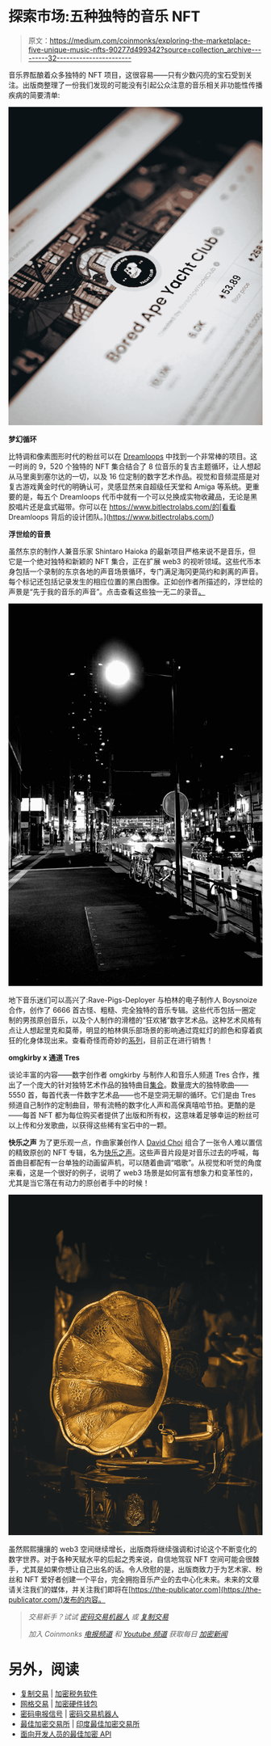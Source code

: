 # 探索市场:五种独特的音乐 NFT

> 原文：<https://medium.com/coinmonks/exploring-the-marketplace-five-unique-music-nfts-90277d499342?source=collection_archive---------32----------------------->

音乐界酝酿着众多独特的 NFT 项目，这很容易——只有少数闪亮的宝石受到关注。出版商整理了一份我们发现的可能没有引起公众注意的音乐相关非功能性传播疾病的简要清单:

![](img/b1e9d7a18da9b06996c925c1c8ee0ef6.png)

**梦幻循环**

比特调和像素图形时代的粉丝可以在 [Dreamloops](https://opensea.io/collection/dreamloops) 中找到一个非常棒的项目。这一时尚的 9，520 个独特的 NFT 集合结合了 8 位音乐的复古主题循环，让人想起从马里奥到塞尔达的一切，以及 16 位定制的数字艺术作品。视觉和音频混搭是对复古游戏黄金时代的明确认可，灵感显然来自超级任天堂和 Amiga 等系统。更重要的是，每五个 Dreamloops 代币中就有一个可以兑换成实物收藏品，无论是黑胶唱片还是盒式磁带。你可以在 https://www.bitlectrolabs.com/的[看看 Dreamloops 背后的设计团队。](https://www.bitlectrolabs.com/)

**浮世绘的音景**

虽然东京的制作人兼音乐家 Shintaro Haioka 的最新项目严格来说不是音乐，但它是一个绝对独特和新颖的 NFT 集合，正在扩展 web3 的视听领域。这些代币本身包括一个录制的东京各地的声音场景循环，专门满足海冈更简约和剥离的声音。每个标记还包括记录发生的相应位置的黑白图像。正如创作者所描述的，浮世绘的声景是“先于我的音乐的声音”。点击查看这些独一无二的录音[。](https://opensea.io/collection/ukiyosoundscapes)

![](img/35d26d7a1156f8cd9324b98c0bc9db25.png)

地下音乐迷们可以高兴了:Rave-Pigs-Deployer 与柏林的电子制作人 Boysnoize 合作，创作了 6666 首古怪、粗糙、完全独特的音乐专辑。这些代币包括一圈定制的男孩原创音乐，以及个人制作的滑稽的“狂欢猪”数字艺术品。这种艺术风格有点让人想起里克和莫蒂，明显的柏林俱乐部场景的影响通过霓虹灯的颜色和穿着疯狂的化身体现出来。查看奇怪而奇妙的[系列](https://opensea.io/collection/rave-pigs)，目前正在进行销售！

**omgkirby x 通道 Tres**

谈论丰富的内容——数字创作者 omgkirby 与制作人和音乐人频道 Tres 合作，推出了一个庞大的针对独特艺术作品的独特曲目[集合](https://opensea.io/collection/ctomgkirby)。数量庞大的独特歌曲——5550 首，每首代表一件数字艺术品——也不是空洞无聊的循环。它们是由 Tres 频道自己制作的定制曲目，带有流畅的数字化人声和高保真嘻哈节拍。更酷的是——每首 NFT 都为每位购买者提供了出版和所有权，这意味着足够幸运的粉丝可以上传和分发歌曲，以获得这些稀有宝石中的一颗。

**快乐之声**
为了更乐观一点，作曲家兼创作人 [David Choi](https://twitter.com/davidchoimusic) 组合了一张令人难以置信的精致原创的 NFT 专辑，名为[快乐之声](https://opensea.io/collection/happyvoices)。这些声音片段是对音乐过去的呼喊，每首曲目都配有一台单独的动画留声机，可以随着曲调“唱歌”。从视觉和听觉的角度来看，这是一个很好的例子，说明了 web3 场景是如何富有想象力和变革性的，尤其是当它落在有动力的原创者手中的时候！

![](img/2711f7fb3fcab35566c1564ff6793198.png)

虽然熙熙攘攘的 web3 空间继续增长，出版商将继续强调和讨论这个不断变化的数字世界。对于各种天赋水平的后起之秀来说，自信地驾驭 NFT 空间可能会很棘手，尤其是如果你想让自己出名的话。令人欣慰的是，出版商致力于为艺术家、粉丝和 NFT 爱好者创建一个平台，完全拥抱音乐产业的去中心化未来。未来的文章请关注我们的媒体，并关注我们即将在[https://the-publicator.com](https://the-publicator.com/)发布的内容。

> *交易新手？试试* [*密码交易机器人*](/coinmonks/crypto-trading-bot-c2ffce8acb2a) *或* [*复制交易*](/coinmonks/top-10-crypto-copy-trading-platforms-for-beginners-d0c37c7d698c)
> 
> *加入 Coinmonks* [*电报频道*](https://t.me/coincodecap) *和* [*Youtube 频道*](https://www.youtube.com/c/coinmonks/videos) *获取每日* [*加密新闻*](http://coincodecap.com/)

# 另外，阅读

*   [复制交易](/coinmonks/top-10-crypto-copy-trading-platforms-for-beginners-d0c37c7d698c) | [加密税务软件](/coinmonks/crypto-tax-software-ed4b4810e338)
*   [网格交易](https://coincodecap.com/grid-trading) | [加密硬件钱包](/coinmonks/the-best-cryptocurrency-hardware-wallets-of-2020-e28b1c124069)
*   [密码电报信号](/coinmonks/top-3-telegram-channels-for-crypto-traders-in-2021-8385f4411ff4) | [密码交易机器人](/coinmonks/crypto-trading-bot-c2ffce8acb2a)
*   [最佳加密交易所](/coinmonks/crypto-exchange-dd2f9d6f3769) | [印度最佳加密交易所](/coinmonks/bitcoin-exchange-in-india-7f1fe79715c9)
*   [面向开发人员的最佳加密 API](/coinmonks/best-crypto-apis-for-developers-5efe3a597a9f)